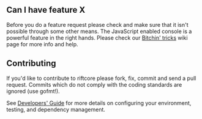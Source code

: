 ## Can I have feature X

Before you do a feature request please check and make sure that it isn't possible
through some other means. The JavaScript enabled console is a powerful feature
in the right hands. Please check our [Bitchin' tricks](https://github.com/cryptorift/riftcore/wiki/bitchin-tricks) wiki page for more info
and help.

## Contributing

If you'd like to contribute to riftcore please fork, fix, commit and
send a pull request. Commits which do not comply with the coding standards
are ignored (use gofmt!).

See [Developers' Guide](https://github.com/cryptorift/riftcore/wiki/Developers'-Guide)
for more details on configuring your environment, testing, and
dependency management.
